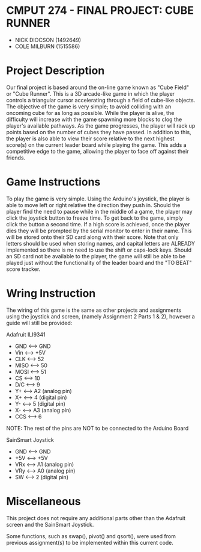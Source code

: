 
# CMPUT 274 - FINAL PROJECT: CUBE RUNNER

- NICK DIOCSON (1492649)
- COLE MILBURN (1515586)


# Project Description

Our final project is based around the on-line game known as "Cube Field" or "Cube Runner". This is a
3D arcade-like game in which the player controls a triangular cursor accelerating through a field of
cube-like objects. The objective of the game is very simple; to avoid colliding with an oncoming cube
for as long as possible. While the player is alive, the difficulty will increase with the game spawning
more blocks to clog the player's available pathways. As the game progresses, the player will rack up
points based on the number of cubes they have passed. In addition to this, the player is also able to
view their score relative to the next highest score(s) on the current leader board while playing the
game. This adds a competitive edge to the game, allowing the player to face off against their friends.


# Game Instructions

To play the game is very simple. Using the Arduino's joystick, the player is able to move left or right
relative the direction they push in. Should the player find the need to pause while in the middle of
a game, the player may click the joystick button to freeze time. To get back to the game, simply click the
button a second time. If a high score is achieved, once the player dies they will be prompted by the serial
monitor to enter in their name. This will be stored onto their SD card along with their score. Note that only
letters should be used when storing names, and capital letters are ALREADY implemented so there is no need to
use the shift or caps-lock keys. Should an SD card not be available to the player, the game will still be able
to be played just without the functionality of the leader board and the "TO BEAT" score tracker.


# Wring Instruction

The wiring of this game is the same as other projects and assignments using the joystick and screen,
(namely Assignment 2 Parts 1 & 2), however a guide will still be provided:

Adafruit ILI9341
- GND  <--> GND
- Vin  <--> +5V
- CLK  <--> 52
- MISO <--> 50
- MOSI <--> 51
- CS 	 <--> 10
- D/C  <--> 9
- Y+ 	 <--> A2 (analog pin)
- X+   <--> 4  (digital pin)
- Y-   <--> 5  (digital pin)
- X-   <--> A3 (analog pin)
- CCS  <--> 6

NOTE: The rest of the pins are NOT to be connected to the Arduino Board

SainSmart Joystick
- GND <--> GND
- +5V <--> +5V
- VRx	<--> A1 (analog pin)
- VRy <--> A0 (analog pin)
- SW  <--> 2 (digital pin)


# Miscellaneous

This project does not require any additional parts other than the Adafruit screen and the SainSmart Joystick.

Some functions, such as swap(), pivot() and qsort(), were used from previous assignment(s) to be implemented
within this current code.
